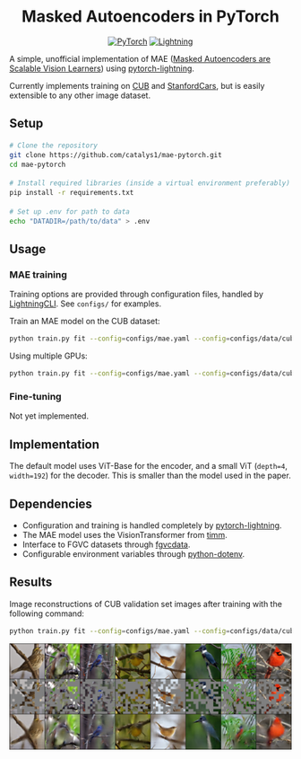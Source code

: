 <div align=center>
<h1>Masked Autoencoders in PyTorch</h1>

<a href="https://pytorch.org/get-started/locally/"><img alt="PyTorch" src="https://img.shields.io/badge/PyTorch-ee4c2c?logo=pytorch&logoColor=white"></a>
<a href="https://pytorchlightning.ai/"><img alt="Lightning" src="https://img.shields.io/badge/-Lightning-792ee5?logo=pytorchlightning&logoColor=white"></a>


</div>

A simple, unofficial implementation of MAE ([Masked Autoencoders are Scalable Vision Learners](https://arxiv.org/abs/2111.06377)) using  [pytorch-lightning](https://www.pytorchlightning.ai/).

Currently implements training on [CUB](http://www.vision.caltech.edu/visipedia/CUB-200-2011.html) and [StanfordCars](http://ai.stanford.edu/~jkrause/cars/car_dataset.html), but is easily extensible to any other image dataset.

## Setup

```bash
# Clone the repository
git clone https://github.com/catalys1/mae-pytorch.git
cd mae-pytorch

# Install required libraries (inside a virtual environment preferably)
pip install -r requirements.txt

# Set up .env for path to data
echo "DATADIR=/path/to/data" > .env
```

## Usage

### MAE training

Training options are provided through configuration files, handled by [LightningCLI](https://pytorch-lightning.readthedocs.io/en/stable/common/lightning_cli.html). See `configs/` for examples.

Train an MAE model on the CUB dataset:
```bash
python train.py fit --config=configs/mae.yaml --config=configs/data/cub_mae.yaml
```

Using multiple GPUs:
```bash
python train.py fit --config=configs/mae.yaml --config=configs/data/cub_mae.yaml --config=configs/multigpu.yaml
```

### Fine-tuning

Not yet implemented.

## Implementation

The default model uses ViT-Base for the encoder, and a small ViT (`depth=4`, `width=192`) for the decoder. This is smaller than the model used in the paper.

## Dependencies

- Configuration and training is handled completely by [pytorch-lightning](https://pytorchlightning.ai).
- The MAE model uses the VisionTransformer from [timm](https://github.com/rwightman/pytorch-image-models).
- Interface to FGVC datasets through [fgvcdata](https://github.com/catalys1/fgvc-data-pytorch).
- Configurable environment variables through [python-dotenv](https://pypi.org/project/python-dotenv/).

## Results

Image reconstructions of CUB validation set images after training with the following command:
```bash
python train.py fit --config=configs/mae.yaml --config=configs/data/cub_mae.yaml --config=configs/multigpu.yaml
```

![Bird Reconstructions](samples/bird-samples.png)
